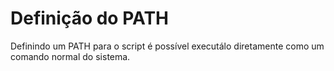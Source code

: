 # Definição do PATH

Definindo um PATH para o script é possível executálo diretamente como um comando normal do sistema.
